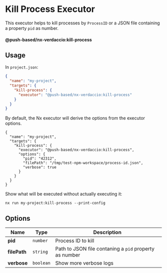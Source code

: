 # Kill Process Executor

This executor helps to kill processes by `ProcessID` or a JSON file containing a property `pid` as number.

#### @push-based/nx-verdaccio:kill-process

## Usage

In `project.json`:

```json
{
  "name": "my-project",
  "targets": {
    "kill-process": {
      "executor": "@push-based/nx-verdaccio:kill-process"
    }
  }
}
```

By default, the Nx executor will derive the options from the executor options.

```jsonc
{
  "name": "my-project",
  "targets": {
    "kill-process": {
      "executor": "@push-based/nx-verdaccio:kill-process",
      "options": {
        "pid": "42312",
        "filePath": "/tmp/test-npm-workspace/process-id.json",
        "verbose": true
      }
    }
  }
}
```

Show what will be executed without actually executing it:

`nx run my-project:kill-process --print-config`

## Options

| Name         | Type      | Description                                            |
| ------------ | --------- | ------------------------------------------------------ |
| **pid**      | `number`  | Process ID to kill                                     |
| **filePath** | `string`  | Path to JSON file contaning a `pid` property as number |
| **verbose**  | `boolean` | Show more verbose logs                                 |
